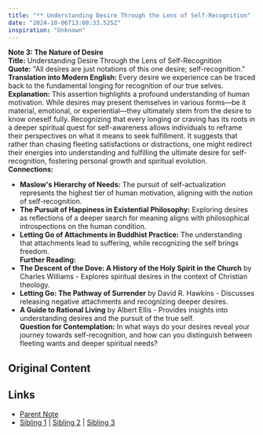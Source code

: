 ```yaml
---
title: "** Understanding Desire Through the Lens of Self-Recognition"
date: "2024-10-06T13:08:33.525Z"
inspiration: "Unknown"
---
```



**Note 3: The Nature of Desire**  
**Title:** Understanding Desire Through the Lens of Self-Recognition  
**Quote:** "All desires are just notations of this one desire; self-recognition."  
**Translation into Modern English:** Every desire we experience can be traced back to the fundamental longing for recognition of our true selves.  
**Explanation:** This assertion highlights a profound understanding of human motivation. While desires may present themselves in various forms—be it material, emotional, or experiential—they ultimately stem from the desire to know oneself fully. Recognizing that every longing or craving has its roots in a deeper spiritual quest for self-awareness allows individuals to reframe their perspectives on what it means to seek fulfillment. It suggests that rather than chasing fleeting satisfactions or distractions, one might redirect their energies into understanding and fulfilling the ultimate desire for self-recognition, fostering personal growth and spiritual evolution.  
**Connections:**  
- **Maslow's Hierarchy of Needs:** The pursuit of self-actualization represents the highest tier of human motivation, aligning with the notion of self-recognition.  
- **The Pursuit of Happiness in Existential Philosophy:** Exploring desires as reflections of a deeper search for meaning aligns with philosophical introspections on the human condition.  
- **Letting Go of Attachments in Buddhist Practice:** The understanding that attachments lead to suffering, while recognizing the self brings freedom.  
**Further Reading:**  
- **The Descent of the Dove: A History of the Holy Spirit in the Church** by Charles Williams - Explores spiritual desires in the context of Christian theology.  
- **Letting Go: The Pathway of Surrender** by David R. Hawkins - Discusses releasing negative attachments and recognizing deeper desires.  
- **A Guide to Rational Living** by Albert Ellis - Provides insights into understanding desires and the pursuit of the true self.  
**Question for Contemplation:** In what ways do your desires reveal your journey towards self-recognition, and how can you distinguish between fleeting wants and deeper spiritual needs?  



## Original Content



## Links

- [Parent Note](/parent-note.md)
- [Sibling 1](/zettel1.md) | [Sibling 2](/zettel2.md) | [Sibling 3](/zettel3.md)
